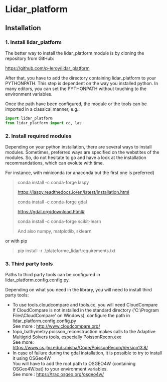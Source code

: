 
# **Lidar_platform**

## Installation
### 1. Install lidar_platform
The better way to install the lidar_platform module is by cloning the repository from GitHub:

https://github.com/p-leroy/lidar_platform

After that, you have to add the directory containing lidar_platform to your PYTHONPATH. This step is dependent on the way you installed python. In many editors, you can set the PYTHONPATH without touching to the environment variables.

Once the path have been configured, the module or the tools can be imported in a classical manner, e.g.:

```python
import lidar_platform
from lidar_platform import cc, las
```

### 2. Install required modules
Depending on your python installation, there are several ways to install modules. Sometimes, preferred ways are specified on the webstites of the modules. So, do not hesitate to go and have a look at the installation recommandations, which can evolute with time.

For instance, with miniconda (or anaconda but the first one is preferred)
> conda install -c conda-forge laspy 
> 
> https://laspy.readthedocs.io/en/latest/installation.html
> 
> conda install -c conda-forge gdal
> 
> https://gdal.org/download.html#
> 
> conda install -c conda-forge scikit-learn
> 
> And also numpy, matplotlib, sklearn

or with pip

> pip install -r .\plateforme_lidar\requirements.txt

### 3. Third party tools
Paths to third party tools can be configured in lidar_platform.config.config.py.

Depending on what you need in the library, you will need to install third party tools:
- To use tools.cloudcompare and tools.cc, you will need CloudCompare<br>
If CloudCompare is not installed in the standard directory ('C:\Program Files\CloudCompare' on Windows), configure the path in lidar_platform.config.config.py<br>
See more : http://www.cloudcompare.org/
- topo_bathymetry.poisson_reconstruction makes calls to the Adaptive Multigrid Solvers tools, especially PoissonRecon.exe<br>
See more: https://www.cs.jhu.edu/~misha/Code/PoissonRecon/Version13.8/
- In case of failure during the gdal installation, it is possible to try to install it using OSGeo4W<br>You will have to add the root path to OSGEO4W (containing OSGeo4W.bat) to your environment variables.<br>
See more : https://trac.osgeo.org/osgeo4w/

